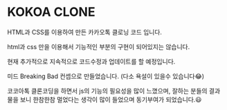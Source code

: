 # KOKOA CLONE

HTML과 CSS를 이용하여 만든 카카오톡 클로닝 코드 입니다.

html과 css 만을 이용해서 기능적인 부분의 구현이 되어있지는 않습니다.

현재 추가적으로 지속적으로 코드수정과 업데이트를 할 예정입니다.

미드 Breaking Bad 컨셉으로 만들었습니다.
(다소 욕설이 있을수 있습니다😂)

코코아톡 클론코딩을 하면서 js의 기능의 필요성을 많이 느꼈으며,
잘하는 분들의 결과물을 보니 한참한참 멀었다는 생각이 많이 들었으며 동기부여가
되었습니다.😃
